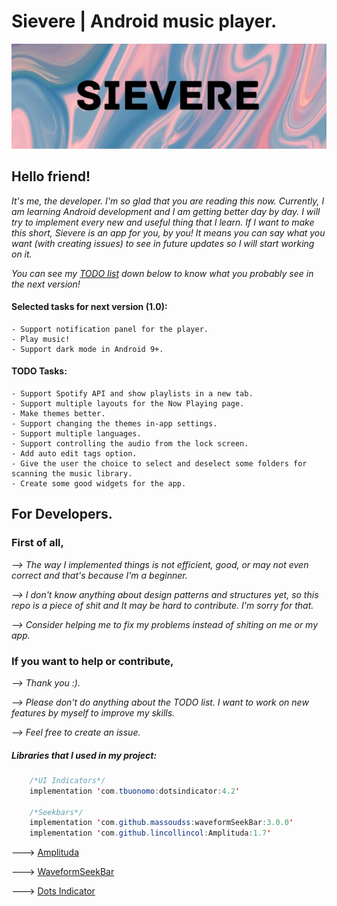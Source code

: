 
# Sievere | Android music player.
![](media/Sievere.jpg)
## Hello friend!

*It's me, the developer. I'm so glad that you are reading this now. Currently, I am learning Android development and I am getting better day by day. I will try to implement every new and useful thing that I learn. If I want to make this short, Sievere is an app for you, by you! It means you can say what you want (with creating issues) to see in future updates so I will start working on it.*

*You can see my [TODO list](https://trello.com/b/L6bRU2oF/android-music-player) down below to know what you probably see in the next version!*

#### Selected tasks for next version (1.0):
	- Support notification panel for the player.
	- Play music!
	- Support dark mode in Android 9+. 

#### TODO Tasks:
	- Support Spotify API and show playlists in a new tab.
	- Support multiple layouts for the Now Playing page.
	- Make themes better.
	- Support changing the themes in-app settings.
	- Support multiple languages.
	- Support controlling the audio from the lock screen.
	- Add auto edit tags option.
	- Give the user the choice to select and deselect some folders for scanning the music library.
	- Create some good widgets for the app.

## For Developers.

### First of all,

*--> The way I implemented things is not efficient, good, or may not even correct and that's because I'm a beginner.*

*--> I don't know anything about design patterns and structures yet, so this repo is a piece of shit and It may be hard to contribute. I'm sorry for that.*

*--> Consider helping me to fix my problems instead of shiting on me or my app.*

### If you want to help or contribute,

*--> Thank you :).*

*--> Please don't do anything about the TODO list. I want to work on new features by myself to improve my skills.*

*--> Feel free to create an issue.*

##### Libraries that I used in my project:

```java
    /*UI Indicators*/
    implementation 'com.tbuonomo:dotsindicator:4.2'

    /*Seekbars*/
    implementation 'com.github.massoudss:waveformSeekBar:3.0.0'
    implementation 'com.github.lincollincol:Amplituda:1.7'
```

---> [Amplituda](https://github.com/lincollincol/Amplituda)

---> [WaveformSeekBar](https://github.com/massoudss/waveformSeekBar)

---> [Dots Indicator](https://github.com/tommybuonomo/dotsindicator)
